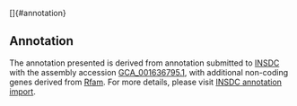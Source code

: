 []{#annotation}

Annotation
----------

The annotation presented is derived from annotation submitted to
[INSDC](http://www.insdc.org) with the assembly accession
[GCA\_001636795.1](http://www.ebi.ac.uk/ena/data/view/GCA_001636795.1),
with additional non-coding genes derived from
[Rfam](http://rfam.xfam.org/). For more details, please visit [INSDC
annotation
import](http://ensemblgenomes.org/info/data/insdc_annotation).

